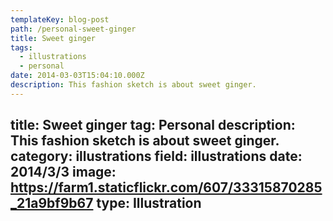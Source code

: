 ```yaml
---
templateKey: blog-post
path: /personal-sweet-ginger
title: Sweet ginger
tags:
  - illustrations
  - personal
date: 2014-03-03T15:04:10.000Z
description: This fashion sketch is about sweet ginger.
---
```


title: Sweet ginger
tag: Personal
description: This fashion sketch is about sweet ginger.
category: illustrations
field: illustrations
date: 2014/3/3
image: https://farm1.staticflickr.com/607/33315870285_21a9bf9b67
type: Illustration
---

